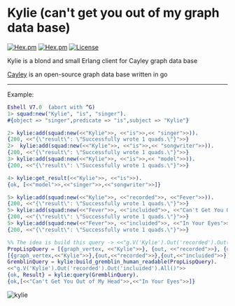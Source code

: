 # Kylie (can't get you out of my graph data base)
[![Hex.pm](https://img.shields.io/hexpm/v/kylie.svg?style=flat-square)](https://hex.pm/packages/kylie)
[![Hex.pm](https://img.shields.io/hexpm/dt/kylie.svg?style=flat-square)](https://hex.pm/packages/kylie)
[![License](http://img.shields.io/hexpm/l/kylie.svg?style=flat)](https://hex.pm/packages/kylie)

Kylie is a blond and small Erlang client for Cayley graph data base

 [Cayley](https://github.com/cayleygraph/cayley/) is an open-source graph data base written in go

---------
Example:
```erlang
Eshell V7.0  (abort with ^G)
1> squad:new("Kylie", "is", "singer").
#{object => "singer",predicate => "is",subject => "Kylie"}

2> kylie:add(squad:new(<<"Kylie">>, <<"is">>,<< "singer">>)).
{200, <<"{\"result\": \"Successfully wrote 1 quads.\"}">>}
2>  kylie:add(squad:new(<<"Kylie">>, <<"is">>,<< "songwriter">>)).
{200, <<"{\"result\": \"Successfully wrote 1 quads.\"}">>}
3> kylie:add(squad:new(<<"Kylie">>, <<"is">>,<< "model">>)).
{200, <<"{\"result\": \"Successfully wrote 1 quads.\"}">>}

4> kylie:get_result(<<"Kylie">>, <<"is">>).
{ok, [<<"model">>,<<"singer">>,<<"songwriter">>]}

5> kylie:add(squad:new(<<"Kylie">>, <<"recorded">>, <<"Fever">>)).
{200, <<"{\"result\": \"Successfully wrote 1 quads.\"}">>}
5> kylie:add(squad:new(<<"Fever">>, <<"incluided">>, <<"Can't Get You Out of My Head">>)).
{200, <<"{\"result\": \"Successfully wrote 1 quads.\"}">>}
5> kylie:add(squad:new(<<"Fever">>, <<"incluided">>, <<"In Your Eyes">>)),
{200, <<"{\"result\": \"Successfully wrote 1 quads.\"}">>}

%% The idea is build this query -> <<"g.V('Kylie').Out('recorded').Out('incluided').All()">>
PropLispQuery = [{graph_vertex, <<"Kylie">>}, {out, <<"recorded">>}, {out, <<"incluided">>}, all].
[{graph_vertex,<<"Kylie">>},{out,<<"recorded">>},{out,<<"incluided">>},all]
GremblinQuery = kylie:build_gremblin_human_readable(PropLispQuery).
<<"g.V('Kylie').Out('recorded').Out('incluided').All()">>
{ok, Result} = kylie:query(GremblinQuery).
{ok,[<<"Can't Get You Out of My Head">>,<<"In Your Eyes">>]}

```
![kylie](https://cloud.githubusercontent.com/assets/6124495/18232603/3f1f34fa-72a9-11e6-8b52-4a2731a4be7c.gif)

